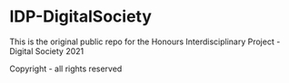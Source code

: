# IDP-DigitalSociety
This is the original public repo for the Honours Interdisciplinary Project - Digital Society 2021

Copyright - all rights reserved
